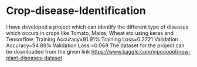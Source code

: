 # Crop-disease-Identification
I have developed a project which can identify the different type of diseases which occurs in crops like Tomato, Maize, Wheat etc using keras and Tensorflow. 
Training Accuracy=91.91%
Training Loss=0.2721
Validation Accuracy=94.89%
Validation Loss =0.069 
The dataset for the project can be downloaded from the given link
https://www.kaggle.com/vipoooool/new-plant-diseases-dataset

